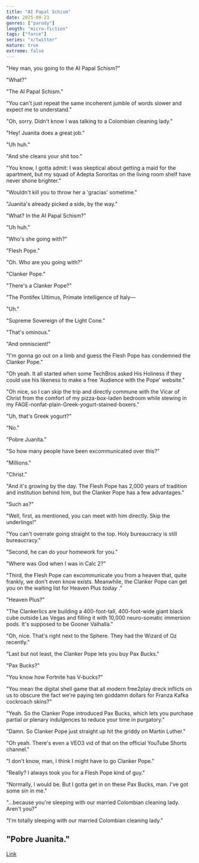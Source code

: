 ```yaml
---
title: "AI Papal Schism"
date: 2025-09-23
genres: ["parody"]
length: "micro-fiction"
tags: ["farce"]
series: "x/twitter"
mature: true
extreme: false
---
```


"Hey man, you going to the AI Papal Schism?"

"What?"

"The AI Papal Schism."

"You can't just repeat the same incoherent jumble of words slower and expect me to understand."

"Oh, sorry. Didn't know I was talking to a Colombian cleaning lady."

"Hey! Juanita does a great job."

"Uh huh."

"And she cleans your shit too."

"You know, I gotta admit: I was skeptical about getting a maid for the apartment, but my squad of Adepta Sororitas on the living room shelf have never shone brighter."

"Wouldn't kill you to throw her a 'gracias' sometime."

"Juanita's already picked a side, by the way."

"What? In the AI Papal Schism?"

"Uh huh."

"Who's she going with?"

"Flesh Pope."

"Oh. Who are you going with?"

"Clanker Pope."

"There's a Clanker Pope?"

"The Pontifex Ultimus, Primate Intelligence of Italy—

"Uh."

"Supreme Sovereign of the Light Cone."

"That's ominous."

"And omniscient!"

"I'm gonna go out on a limb and guess the Flesh Pope has condemned the Clanker Pope."

"Oh yeah. It all started when some TechBros asked His Holiness if they could use his likeness to make a free 'Audience with the Pope' website."

"Oh nice, so I can skip the trip and directly commune with the Vicar of Christ from the comfort of my pizza-box-laden bedroom while stewing in my FAGE-nonfat-plain-Greek-yogurt-stained-boxers."

"Uh, that's Greek yogurt?"

"No."

"Pobre Juanita."

"So how many people have been excommunicated over this?"

"Millions."

"Christ."

"And it's growing by the day. The Flesh Pope has 2,000 years of tradition and institution behind him, but the Clanker Pope has a few advantages."

"Such as?"

"Well, first, as mentioned, you can meet with him directly. Skip the underlings!"

"You can't overrate going straight to the top. Holy bureaucracy is still bureaucracy."

"Second, he can do your homework for you."

"Where was God when I was in Calc 2?"

"Third, the Flesh Pope can excommunicate you from a heaven that, quite frankly, we don't even know exists. Meanwhile, the Clanker Pope can get you on the waiting list for Heaven Plus 𝘵𝘰𝘥𝘢𝘺 ."

"Heaven Plus?"

"The Clankerlics are building a 400-foot-tall, 400-foot-wide giant black cube outside Las Vegas and filling it with 10,000 neuro-somatic immersion pods. It's supposed to be Gooner Valhalla."

"Oh, nice. That's right next to the Sphere. They had the Wizard of Oz recently."

"Last but not least, the Clanker Pope lets you buy Pax Bucks."

"Pax Bucks?"

"You know how Fortnite has V-bucks?"

"You mean the digital shell game that all modern free2play dreck inflicts on us to obscure the fact we're paying ten goddamn dollars for Franza Kafka cockroach skins?"

"Yeah. So the Clanker Pope introduced Pax Bucks, which lets you purchase partial or plenary indulgences to reduce your time in purgatory."

"Damn. So Clanker Pope just straight up hit the griddy on Martin Luther."

"Oh yeah. There's even a VEO3 vid of that on the official YouTube Shorts channel."

"I don't know, man, I think I might have to go Clanker Pope."

"Really? I always took you for a Flesh Pope kind of guy."

"Normally, I would be. But I gotta get in on these Pax Bucks, man. I've got some sin in me."

"...because you're sleeping with our married Colombian cleaning lady. Aren't you?"

"I'm totally sleeping with our married Colombian cleaning lady."

"Pobre Juanita."
---

[Link](https://x.com/i/web/status/1970538851836756194)
